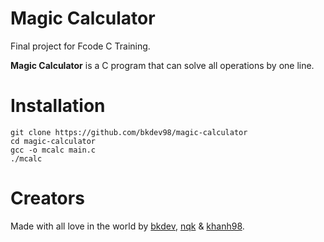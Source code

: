 # Magic Calculator
Final project for Fcode C Training.

**Magic Calculator** is a C program that can solve all operations by one line.

# Installation
```
git clone https://github.com/bkdev98/magic-calculator
cd magic-calculator
gcc -o mcalc main.c
./mcalc
```

# Creators
Made with all love in the world by [bkdev](https://fb.com/bkdev98), [nqk](https://fb.com/quangkhai.nguyen.14) & [khanh98](https://fb.com/B.Q.Khanh).
